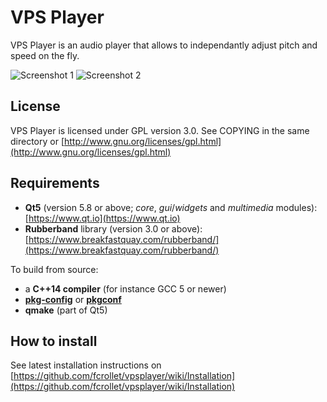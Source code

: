 # VPS Player

VPS Player is an audio player that allows to independantly adjust pitch and speed on the fly.

![Screenshot 1](https://github.com/fcrollet/vpsplayer/wiki/images/screenshot-01.png)
![Screenshot 2](https://github.com/fcrollet/vpsplayer/wiki/images/screenshot-02.png)

## License

VPS Player is licensed under GPL version 3.0.
See COPYING in the same directory or [http://www.gnu.org/licenses/gpl.html](http://www.gnu.org/licenses/gpl.html)

## Requirements

* **Qt5** (version 5.8 or above; *core*, *gui*/*widgets* and *multimedia* modules): [https://www.qt.io](https://www.qt.io)
* **Rubberband** library (version 3.0 or above): [https://www.breakfastquay.com/rubberband/](https://www.breakfastquay.com/rubberband/)

To build from source:

* a **C++14 compiler** (for instance GCC 5 or newer)
* [**pkg-config**](https://www.freedesktop.org/wiki/Software/pkg-config/) or [**pkgconf**](http://pkgconf.org/)
* **qmake** (part of Qt5)

## How to install

See latest installation instructions on [https://github.com/fcrollet/vpsplayer/wiki/Installation](https://github.com/fcrollet/vpsplayer/wiki/Installation)
